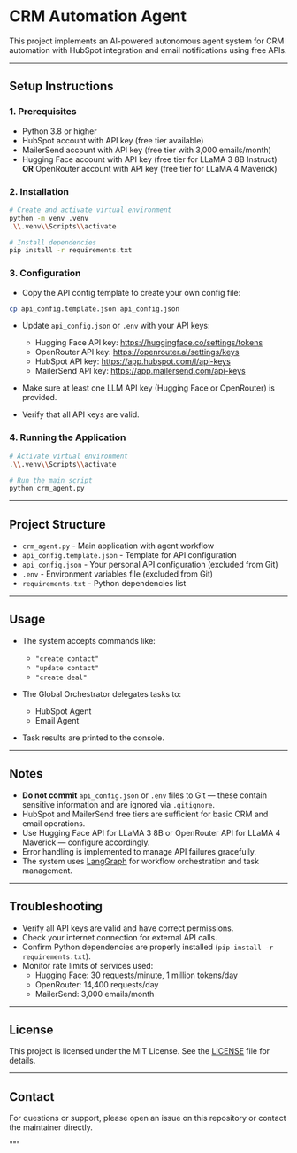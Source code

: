 # CRM Automation Agent

This project implements an AI-powered autonomous agent system for CRM automation with HubSpot integration and email notifications using free APIs.

---

## Setup Instructions

### 1. Prerequisites
- Python 3.8 or higher
- HubSpot account with API key (free tier available)
- MailerSend account with API key (free tier with 3,000 emails/month)
- Hugging Face account with API key (free tier for LLaMA 3 8B Instruct) **OR** OpenRouter account with API key (free tier for LLaMA 4 Maverick)

### 2. Installation

```bash
# Create and activate virtual environment
python -m venv .venv
.\\.venv\\Scripts\\activate

# Install dependencies
pip install -r requirements.txt
```

### 3. Configuration

- Copy the API config template to create your own config file:

```bash
cp api_config.template.json api_config.json
```

- Update `api_config.json` or `.env` with your API keys:

  - Hugging Face API key: https://huggingface.co/settings/tokens  
  - OpenRouter API key: https://openrouter.ai/settings/keys  
  - HubSpot API key: https://app.hubspot.com/l/api-keys  
  - MailerSend API key: https://app.mailersend.com/api-keys  

- Make sure at least one LLM API key (Hugging Face or OpenRouter) is provided.  
- Verify that all API keys are valid.

### 4. Running the Application

```bash
# Activate virtual environment
.\\.venv\\Scripts\\activate

# Run the main script
python crm_agent.py
```

---

## Project Structure

- `crm_agent.py` - Main application with agent workflow  
- `api_config.template.json` - Template for API configuration  
- `api_config.json` - Your personal API configuration (excluded from Git)  
- `.env` - Environment variables file (excluded from Git)  
- `requirements.txt` - Python dependencies list  

---

## Usage

- The system accepts commands like:  
  - `"create contact"`  
  - `"update contact"`  
  - `"create deal"`  

- The Global Orchestrator delegates tasks to:  
  - HubSpot Agent  
  - Email Agent  

- Task results are printed to the console.

---

## Notes

- **Do not commit** `api_config.json` or `.env` files to Git — these contain sensitive information and are ignored via `.gitignore`.  
- HubSpot and MailerSend free tiers are sufficient for basic CRM and email operations.  
- Use Hugging Face API for LLaMA 3 8B or OpenRouter API for LLaMA 4 Maverick — configure accordingly.  
- Error handling is implemented to manage API failures gracefully.  
- The system uses [LangGraph](https://langgraph.com) for workflow orchestration and task management.

---

## Troubleshooting

- Verify all API keys are valid and have correct permissions.  
- Check your internet connection for external API calls.  
- Confirm Python dependencies are properly installed (`pip install -r requirements.txt`).  
- Monitor rate limits of services used:  
  - Hugging Face: 30 requests/minute, 1 million tokens/day  
  - OpenRouter: 14,400 requests/day  
  - MailerSend: 3,000 emails/month  

---

## License

This project is licensed under the MIT License. See the [LICENSE](LICENSE) file for details.

---

## Contact

For questions or support, please open an issue on this repository or contact the maintainer directly.

"""
